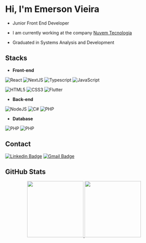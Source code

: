 # Hi, I'm Emerson Vieira

- Junior Front End Developer

- I am currently working at the company [Nuvem Tecnologia](https://nuvem.net/)

- Graduated in Systems Analysis and Development

## Stacks
- **Front-end**

<img alt="React" src="https://img.shields.io/badge/react%20-%2320232a.svg?&style=for-the-badge&logo=react&logoColor=%2361DAFB"/> <img alt="NextJS" src="https://img.shields.io/badge/Next-black?style=for-the-badge&logo=next.js&logoColor=white"/> <img alt="Typescript" src="https://img.shields.io/badge/typescript-%23007ACC.svg?style=for-the-badge&logo=typescript&logoColor=white"/> <img alt="JavaScript" src="https://img.shields.io/badge/javascript%20-%23323330.svg?&style=for-the-badge&logo=javascript&logoColor=%23F7DF1E"/> 

<img alt="HTML5" src="https://img.shields.io/badge/html5%20-%23E34F26.svg?&style=for-the-badge&logo=html5&logoColor=white"/> <img alt="CSS3" src="https://img.shields.io/badge/css3%20-%231572B6.svg?&style=for-the-badge&logo=css3&logoColor=white"/> <img alt="Flutter" src="https://img.shields.io/badge/Flutter%20-%2302569B.svg?&style=for-the-badge&logo=Flutter&logoColor=white" /> 

- **Back-end**

<img alt="NodeJS" src="https://img.shields.io/badge/node.js-6DA55F?style=for-the-badge&logo=node.js&logoColor=white"/> <img alt="C#" src="https://img.shields.io/badge/c%23%20-%23239120.svg?&style=for-the-badge&logo=c-sharp&logoColor=white"/> <img alt="PHP" src="https://img.shields.io/badge/php-%23777BB4.svg?&style=for-the-badge&logo=php&logoColor=white"/> 

- **Database**

<img alt="PHP" src="https://img.shields.io/badge/Microsoft%20SQL%20Sever-CC2927?style=for-the-badge&logo=microsoft%20sql%20server&logoColor=white"/> <img alt="PHP" src="https://img.shields.io/badge/mysql-%2300f.svg?style=for-the-badge&logo=mysql&logoColor=white"/>

## Contact

[![Linkedin Badge](https://img.shields.io/badge/-Emerson%20Vieira-1E90FF?style=flat-square&logo=Linkedin&logoColor=white&link=https://www.linkedin.com/in/emerson-vieira-9416267b/)](https://www.linkedin.com/in/emerson-vieira-9416267b/) [![Gmail Badge](https://img.shields.io/badge/-emevieira@gmail.com-D14836?style=flat-square&logo=Gmail&logoColor=white&link=mailto:emevieira@gmail.com)](mailto:emevieira@gmail.com) 

## GitHub Stats

 <div align="center">
  <a href="https://github.com/emevieira123">
  <img height="180em" src="https://github-readme-stats.vercel.app/api?username=emevieira123&show_icons=true&include_all_commits=true&count_private=true&theme=merko"/>
  <img height="180em" src="https://github-readme-stats.vercel.app/api/top-langs/?username=emevieira123&layout=compact&langs_count=7&theme=merko"/>
</div>
<!--
![1](https://github-readme-stats.vercel.app/api/top-langs/?username=emevieira123&theme=blue-green) -->
